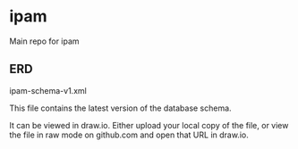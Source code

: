 # ipam
Main repo for ipam

## ERD

ipam-schema-v1.xml 

  This file contains the latest version of the database schema.

  It can be viewed in draw.io. Either upload your local copy of the file,
  or view the file in raw mode on github.com and open that URL in draw.io.



